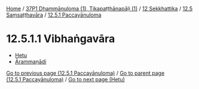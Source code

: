 
[Home](/) / [37P1 Dhammānuloma (1), Tikapaṭṭhānapāḷi (1)](../../../../37P1.md) / [12 Sekkhattika](../../../12.md) / [12.5 Saṃsaṭṭhavāra](../../12.5.md) / [12.5.1 Paccayānuloma](../12.5.1.md)

# 12.5.1.1 Vibhaṅgavāra

* [Hetu](12.5.1.1/Hetu.md)
* [Ārammaṇādi](12.5.1.1/Arammanadi.md)

[Go to previous page (12.5.1 Paccayānuloma)](../12.5.1.md) / [Go to parent page (12.5.1 Paccayānuloma)](../12.5.1.md) / [Go to next page (Hetu)](12.5.1.1/Hetu.md)


